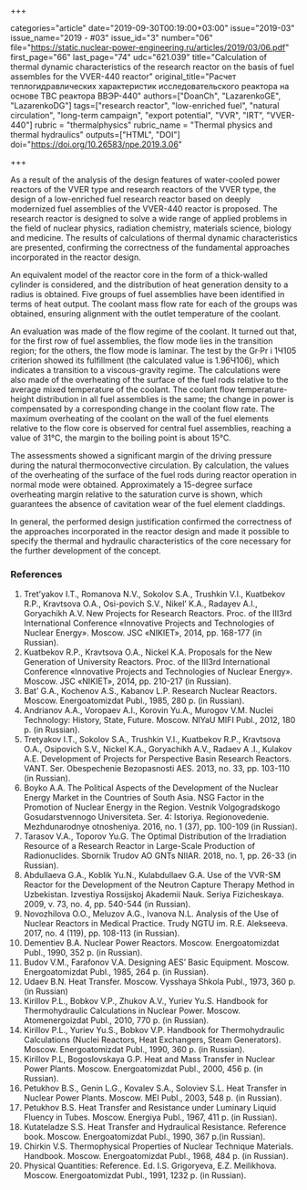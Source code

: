 +++

categories="article"
date="2019-09-30T00:19:00+03:00"
issue="2019-03"
issue_name="2019 - #03"
issue_id="3"
number="06"
file="https://static.nuclear-power-engineering.ru/articles/2019/03/06.pdf"
first_page="66"
last_page="74"
udc="621.039"
title="Calculation of thermal dynamic characteristics of the research reactor on the basis of fuel assembles for the VVER-440 reactor"
original_title="Расчет теплогидравлических характеристик исследовательского реактора на основе ТВС реактора ВВЭР-440"
authors=["DoanCh", "LazarenkoGE", "LazarenkoDG"]
tags=["research reactor", "low-enriched fuel", "natural circulation", "long-term campaign", "export potential", "VVR", "IRT", "VVER-440"]
rubric = "thermalphysics"
rubric_name = "Thermal physics and thermal hydraulics"
outputs=["HTML", "DOI"]
doi="https://doi.org/10.26583/npe.2019.3.06"

+++

As a result of the analysis of the design features of water-cooled power reactors of the VVER type and research reactors of the VVER type, the design of a low-enriched fuel research reactor based on deeply modernized fuel assemblies of the VVER-440 reactor is proposed. The research reactor is designed to solve a wide range of applied problems in the field of nuclear physics, radiation chemistry, materials science, biology and medicine. The results of calculations of thermal dynamic characteristics are presented, confirming the correctness of the fundamental approaches incorporated in the reactor design.

An equivalent model of the reactor core in the form of a thick-walled cylinder is considered, and the distribution of heat generation density to a radius is obtained. Five groups of fuel assemblies have been identified in terms of heat output. The coolant mass flow rate for each of the groups was obtained, ensuring alignment with the outlet temperature of the coolant.

An evaluation was made of the flow regime of the coolant. It turned out that, for the first row of fuel assemblies, the flow mode lies in the transition region; for the others, the flow mode is laminar. The test by the Gr·Pr і 1Ч105 criterion showed its fulfillment (the calculated value is 1.96Ч106), which indicates a transition to a viscous-gravity regime. The calculations were also made of the overheating of the surface of the fuel rods relative to the average mixed temperature of the coolant. The coolant flow temperature-height distribution in all fuel assemblies is the same; the change in power is compensated by a corresponding change in the coolant flow rate. The maximum overheating of the coolant on the wall of the fuel elements relative to the flow core is observed for central fuel assemblies, reaching a value of 31°C, the margin to the boiling point is about 15°C.

The assessments showed a significant margin of the driving pressure during the natural thermoconvective circulation. By calculation, the values of the overheating of the surface of the fuel rods during reactor operation in normal mode were obtained. Approximately a 15-degree surface overheating margin relative to the saturation curve is shown, which guarantees the absence of cavitation wear of the fuel element claddings.

In general, the performed design justification confirmed the correctness of the approaches incorporated in the reactor design and made it possible to specify the thermal and hydraulic characteristics of the core necessary for the further development of the concept.

### References

1. Tret’yakov I.T., Romanova N.V., Sokolov S.A., Trushkin V.I., Kuatbekov R.P., Kravtsova O.A., Osi-povich S.V., Nikel’ K.A., Radayev A.I., Goryachikh A.V. New Projects for Research Reactors. Proc. of the III3rd International Conference «Innovative Projects and Technologies of Nuclear Energy». Moscow. JSC «NIKIET», 2014, pp. 168-177 (in Russian).
2. Kuatbekov R.P., Kravtsova O.A., Nickel K.A. Proposals for the New Generation of University Reactors. Proc. of the III3rd International Conference «Innovative Projects and Technologies of Nuclear Energy». Moscow. JSC «NIKIET», 2014, pp. 210-217 (in Russian).
3. Bat’ G.A., Kochenov A.S., Kabanov L.P. Research Nuclear Reactors. Moscow. Energoatomizdat Publ., 1985, 280 p. (in Russian).
4. Andrianov А.А., Voropaev А.I., Korovin Yu.А., Murogov V.М. Nuclei Technology: History, State, Future. Мoscow. NIYaU MIFI Publ., 2012, 180 p. (in Russian).
5. Tretyakov I.T., Sokolov S.A., Trushkin V.I., Kuatbekov R.P., Kravtsova O.A., Osipovich S.V., Nickel K.A., Goryachikh A.V., Radaev A .I., Kulakov A.E. Development of Projects for Perspective Basin Research Reactors. VANT. Ser. Obespechenie Bezopasnosti AES. 2013, no. 33, pp. 103-110 (in Russian).
6. Boyko A.A. The Political Aspects of the Development of the Nuclear Energy Market in the Countries of South Asia. NSG Factor in the Promotion of Nuclear Energy in the Region. Vestnik Volgogradskogo Gosudarstvennogo Universiteta. Ser. 4: Istoriya. Regionovedenie. Mezhdunarodnye otnosheniya. 2016, no. 1 (37), pp. 100-109 (in Russian).
7. Tarasov V.A., Toporov Yu.G. The Optimal Distribution of the Irradiation Resource of a Research Reactor in Large-Scale Production of Radionuclides. Sbornik Trudov AO GNTs NIIAR. 2018, no. 1, pp. 26-33 (in Russian).
8. Abdullaeva G.A., Koblik Yu.N., Kulabdullaev G.A. Use of the VVR-SM Reactor for the Development of the Neutron Capture Therapy Method in Uzbekistan. Izvestiya Rossijskoj Akademii Nauk. Seriya Fizicheskaya. 2009, v. 73, no. 4, pp. 540-544 (in Russian).
9. Novozhilova O.O., Meluzov A.G., Ivanova N.L. Analysis of the Use of Nuclear Reactors in Medical Practice. Trudy NGTU im. R.E. Alekseeva. 2017, no. 4 (119), pp. 108-113 (in Russian).
10. Dementiev B.A. Nuclear Power Reactors. Moscow. Energoatomizdat Publ., 1990, 352 p. (in Russian).
11. Budov V.М., Farafonov V.А. Designing АES’ Basic Equipment. Мoscow. Energoatomizdat Publ., 1985, 264 p. (in Russian).
12. Udaev B.N. Heat Transfer. Мoscow. Vysshaya Shkola Publ., 1973, 360 p. (in Russian)
13. Kirillov P.L., Bobkov V.P., Zhukov A.V., Yuriev Yu.S. Handbook for Thermohydraulic Calculations in Nuclear Power. Moscow. Atomenergoizdat Publ., 2010, 770 p. (in Russian).
14. Kirillov P.L., Yuriev Yu.S., Bobkov V.P. Handbook for Thermohydraulic Calculations (Nuclei Reactors, Heat Exchangers, Steam Generators). Мoscow. Energoatomizdat Publ., 1990, 360 p. (in Russian).
15. Kirillov P.L, Bogoslovskaya G.P. Heat and Mass Transfer in Nuclear Power Plants. Мoscow. Energoatomizdat Publ., 2000, 456 p. (in Russian).
16. Petukhov B.S., Genin L.G., Kovalev S.A., Soloviev S.L. Heat Transfer in Nuclear Power Plants. Moscow. MEI Publ., 2003, 548 p. (in Russian).
17. Petukhov B.S. Heat Transfer and Resistance under Luminary Liquid Fluency in Tubes. Мoscow. Energiya Publ., 1967, 411 p. (in Russian).
18. Kutateladze S.S. Heat Transfer and Hydraulical Resistance. Reference book. Мoscow. Energoatomizdat Publ., 1990, 367 p.(in Russian).
19. Chirkin V.S. Thermophysical Properties of Nuclear Technique Materials. Handbook. Мoscow. Energoatomizdat Publ., 1968, 484 p. (in Russian).
20. Physical Quantities: Reference. Ed. I.S. Grigoryeva, E.Z. Meilikhova. Moscow. Energoatomizdat Publ., 1991, 1232 p. (in Russian).
